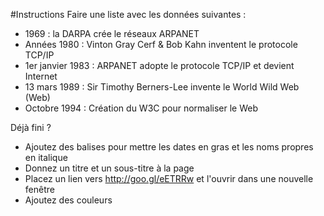 #Instructions
Faire une liste avec les données suivantes :

- 1969 : la DARPA crée le réseaux ARPANET
- Années 1980 : Vinton Gray Cerf & Bob Kahn inventent le protocole TCP/IP
- 1er janvier 1983 : ARPANET adopte le protocole TCP/IP et devient Internet
- 13 mars 1989 : Sir Timothy Berners-Lee invente le World Wild Web (Web)
- Octobre 1994 : Création du W3C pour normaliser le Web

Déjà fini ?
- Ajoutez des balises pour mettre les dates en gras et les noms propres en italique
- Donnez un titre et un sous-titre à la page
- Placez un lien vers http://goo.gl/eETRRw et l'ouvrir dans une nouvelle fenêtre
- Ajoutez des couleurs
